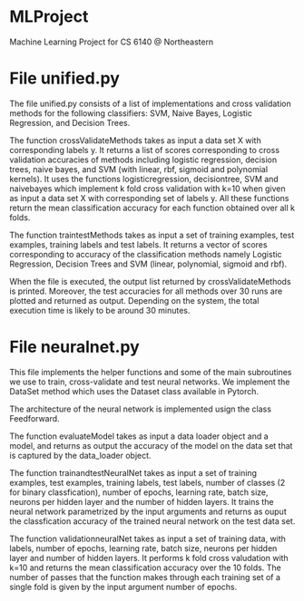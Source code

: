 # MLProject
Machine Learning Project for CS 6140 @ Northeastern

# File unified.py
The file unified.py consists of a list of implementations and cross validation methods for the following classifiers: SVM, Naive Bayes, Logistic Regression, and Decision Trees. 

The function crossValidateMethods takes as input a data set X with corresponding labels y. It returns a list of scores corresponding to cross validation accuracies of methods including logistic regression, decision trees, naive bayes, and SVM (with linear, rbf, sigmoid and polynomial kernels). It uses the functions logisticregression, decisiontree, SVM and naivebayes which implement k fold cross validation with k=10 when given as input a data set X with corresponding set of labels y. All these functions return the mean classification accuracy for each function obtained over all k folds. 

The function traintestMethods takes as input a set of training examples, test examples, training labels and test labels. It returns a vector of scores corresponding to accuracy of the classification methods namely Logistic Regression, Decision Trees and SVM (linear, polynomial, sigmoid and rbf). 

When the file is executed, the output list returned by crossValidateMethods is printed. Moreover, the test accuracies for all methods over 30 runs are plotted and returned as output. Depending on the system, the total execution time is likely to be around 30 minutes. 

# File neuralnet.py

This file implements the helper functions and some of the main subroutines we use to train, cross-validate and test neural networks. We implement the DataSet method which uses the Dataset class available in Pytorch. 

The architecture of the neural network is implemented usign the class Feedforward. 

The function evaluateModel takes as input a data loader object and a model, and returns as output the accuracy of the model on the data set that is captured by the data_loader object.

The function trainandtestNeuralNet takes as input a set of training examples, test examples, training labels, test labels, number of classes (2 for binary classfication), number of epochs, learning rate, batch size, neurons per hidden layer and the number of hidden layers. It trains the neural network parametrized by the input arguments and returns as ouput the classfication accuracy of the trained neural network on the test data set.

The function validationneuralNet takes as input a set of training data, with labels, number of epochs, learning rate, batch size, neurons per hidden layer and number of hidden layers. It performs k fold cross valudation with k=10 and returns the mean classification accuracy over the 10 folds. The number of passes that the function makes through each training set of a single fold is given by the input argument number of epochs.

